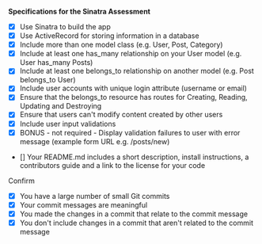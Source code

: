  **Specifications for the Sinatra Assessment**

 - [x] Use Sinatra to build the app
 - [x] Use ActiveRecord for storing information in a database
 - [x] Include more than one model class (e.g. User, Post, Category)
 - [x] Include at least one has_many relationship on your User model (e.g. User has_many Posts)
 - [x] Include at least one belongs_to relationship on another model (e.g. Post belongs_to User)
 - [x] Include user accounts with unique login attribute (username or email)
 - [x] Ensure that the belongs_to resource has routes for Creating, Reading, Updating and Destroying
 - [x] Ensure that users can't modify content created by other users
 - [x] Include user input validations
 - [x] BONUS - not required - Display validation failures to user with error message (example form URL e.g. /posts/new)
 - [] Your README.md includes a short description, install instructions, a contributors guide and a link to the license for your code

Confirm

 - [x] You have a large number of small Git commits
 - [x] Your commit messages are meaningful
 - [x] You made the changes in a commit that relate to the commit message
 - [x] You don't include changes in a commit that aren't related to the commit message